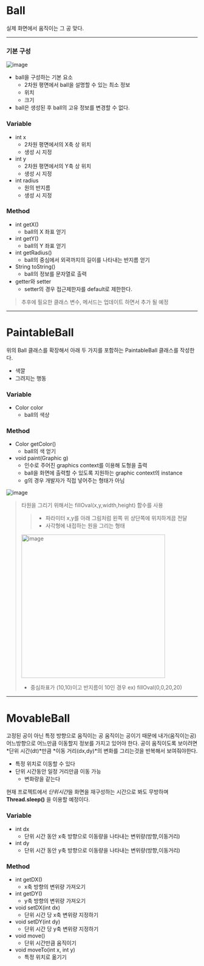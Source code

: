 # Ball
실제 화면에서 움직이는 그 공 맞다.
***
### 기본 구성
![image](https://github.com/user-attachments/assets/10ac7837-2fef-440b-99ae-671231ef65fd)

- ball을 구성하는 기본 요소
  - 2차원 평면에서 ball을 설명할 수 있는 최소 정보
  - 위치
  - 크기
- ball은 생성된 후 ball의 고유 정보를 변경할 수 없다.

### Variable
- int x
  - 2차원 평면에서의 X축 상 위치
  - 생성 시 지정
- int y
  - 2차원 평면에서의 Y축 상 위치
  - 생성 시 지정
- int radius
  - 원의 반지름
  - 생성 시 지정

### Method
- int getX()
  - ball의 X 좌표 얻기
- int getY()
  - ball의 Y 좌표 얻기
- int getRadius()
  - ball의 중심에서 외곽까지의 길이를 나타내는 반지름 얻기
- String toString()
  - ball의 정보를 문자열로 출력
- getter와 setter
  - setter의 경우 접근제한자를 default로 제한한다.

> 추후에 필요한 클래스 변수, 메서드는 업데이트 하면서 추가 될 예정
***
# PaintableBall
위의 Ball 클래스를 확장해서 아래 두 가지를 포함하는 PaintableBall 클래스를 작성한다.
- 색깔
- 그려지는 행동

### Variable
- Color color
  - ball의 색상

### Method
- Color getColor()
  - ball의 색 얻기
- void paint(Graphic g)
  - 인수로 주어진 graphics context를 이용해 도형을 출력
  - ball을 화면에 출력할 수 있도록 지원하는 graphic context의 instance
  - g의 경우 개발자가 직접 넣어주는 형태가 아님

![image](https://github.com/user-attachments/assets/a021e34c-f50e-4646-be63-c8ec172e5c69)

>타원을 그리기 위해서는 fillOval(x,y,width,height) 함수를 사용
> > - 파라미터 x,y를 아래 그림처럼 왼쪽 위 상단쪽에 위치하게끔 전달
> > - 사각형에 내접하는 원을 그리는 형태
> 
> <img width="378" alt="image" src="https://github.com/user-attachments/assets/d000dcef-a776-4f01-80e3-d9146e01683d">
>
> - 중심좌표가 (10,10)이고 반지름이 10인 경우 ex) fillOval(0,0,20,20)

***
# MovableBall
고정된 공이 아닌 특정 방향으로 움직이는 공
움직이는 공이기 때문에 내가(움직이는공) 어느방향으로 어느만큼 이동할지 정보를 가지고 있어야 한다.
공이 움직이도록 보이려면 *단위 시간(dt)*만큼 *이동 거리(dx,dy)*의 변화를 그리는것을 반복해서 보여줘야한다.

- 특정 위치로 이동할 수 있다
- 단위 시간동안 일정 거리만큼 이동 가능
  - 변화량을 같는다
  
현재 프로젝트에서 *단위시간*을 화면을 재구성하는 시간으로 봐도 무방하며 **Thread.sleep()** 을 이용할 예정이다.

### Variable

- int dx
  - 단위 시간 동안 x축 방향으로 이동량을 나타내는 변위량(방향,이동거리)
- int dy
  - 단위 시간 동안 y축 방향으로 이동량을 나타내는 변위량(방향,이동거리)

### Method

- int getDX()
  - x축 방향의 변위량 가져오기
- int getDY()
  - y축 방향의 변위량 가져오기
- void setDX(int dx)
  - 단위 시간 당 x축 변위량 지정하기
- void setDY(int dy)
  - 단위 시간 당 y축 변위량 지정하기
- void move()
  - 단위 시간만큼 움직이기
- void moveTo(int x, int y)
  - 특정 위치로 옮기기
